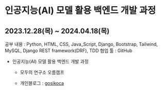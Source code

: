 # 인공지능(AI) 모델 활용 백엔드 개발 과정

## 2023.12.28(목) ~ 2024.04.18(목)  

공부 내용 : Python, HTML, CSS, Java_Script, Django, Bootstrap, Tailwind, MySQL, Django REST framework(DRF), TDD
협업 툴   : GitHub

* 인공지능(AI) 모델 활용 백엔드 개발 과정
  - 모두의 연구소 오름캠프

  - 개인블로그 : [gosikoca](https://gosikoca.tistory.com/)
  
